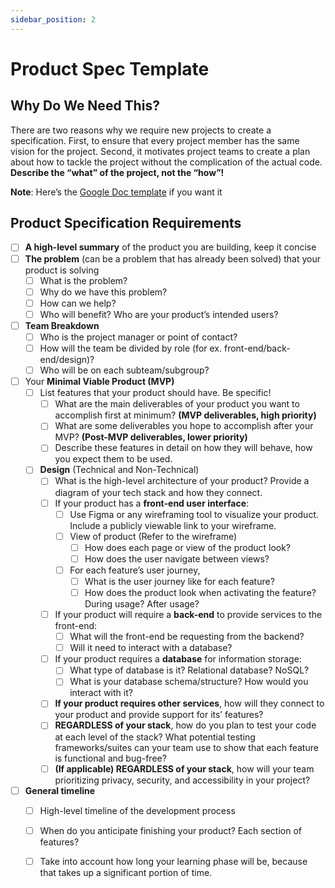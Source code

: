 ```yaml
---
sidebar_position: 2
---
```


# Product Spec Template

## Why Do We Need This?

There are two reasons why we require new projects to create a specification. First, to ensure that every project member has the same vision for the project. Second, it motivates project teams to create a plan about how to tackle the project without the complication of the actual code. **Describe the “what” of the project, not the “how”!**

**Note**: Here’s the [Google Doc template](https://docs.google.com/document/d/1q9trXkLShXKabYpFxLDtPcdL_WYOwwfW/edit) if you want it

## Product Specification Requirements

- [ ] **A high-level summary** of the product you are building, keep it concise
- [ ] **The problem** (can be a problem that has already been solved) that your product is solving
  - [ ] What is the problem?
  - [ ] Why do we have this problem?
  - [ ] How can we help?
  - [ ] Who will benefit? Who are your product’s intended users?
- [ ] **Team Breakdown**
  - [ ] Who is the project manager or point of contact?
  - [ ] How will the team be divided by role (for ex. front-end/back-end/design)?
  - [ ] Who will be on each subteam/subgroup?
- [ ] Your **Minimal Viable Product (MVP)**
  - [ ] List features that your product should have. Be specific!
    - [ ] What are the main deliverables of your product you want to accomplish first at minimum? **(MVP deliverables, high priority)**
    - [ ] What are some deliverables you hope to accomplish after your MVP? **(Post-MVP deliverables, lower priority)**
    - [ ] Describe these features in detail on how they will behave, how you expect them to be used.
  - [ ] **Design** (Technical and Non-Technical)
    - [ ] What is the high-level architecture of your product? Provide a diagram of your tech stack and how they connect.
    - [ ] If your product has a **front-end user interface**:
      - [ ] Use Figma or any wireframing tool to visualize your product. Include a publicly viewable link to your wireframe.
      - [ ] View of product (Refer to the wireframe)
        - [ ] How does each page or view of the product look?
        - [ ] How does the user navigate between views?
      - [ ] For each feature’s user journey,
        - [ ] What is the user journey like for each feature?
        - [ ] How does the product look when activating the feature? During usage? After usage?
    - [ ] If your product will require a **back-end** to provide services to the front-end:
      - [ ] What will the front-end be requesting from the backend?
      - [ ] Will it need to interact with a database?
    - [ ] If your product requires a **database** for information storage:
      - [ ] What type of database is it? Relational database? NoSQL?
      - [ ] What is your database schema/structure? How would you interact with it?
    - [ ] **If your product requires other services**, how will they connect to your product and provide support for its’ features?
    - [ ] **REGARDLESS of your stack**, how do you plan to test your code at each level of the stack? What potential testing frameworks/suites can your team use to show that each feature is functional and bug-free?
    - [ ] **(If applicable) REGARDLESS of your stack**, how will your team prioritizing privacy, security, and accessibility in your project?
- [ ] **General timeline**
  - [ ] High-level timeline of the development process
  - [ ] When do you anticipate finishing your product? Each section of features?
  - [ ] Take into account how long your learning phase will be, because that takes up a significant portion of time.






